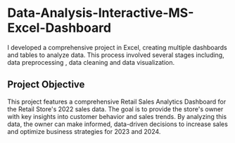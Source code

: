 # Data-Analysis-Interactive-MS-Excel-Dashboard
I developed a comprehensive project in Excel, creating multiple dashboards and tables to analyze data. This process  involved several stages including, data preprocessing , data cleaning and data visualization.

## Project Objective
This project features a comprehensive Retail Sales Analytics Dashboard for the Retail Store's 2022 sales data. The goal is to provide the store's owner with key insights into customer behavior and sales trends. By analyzing this data, the owner can make informed, data-driven decisions to increase sales and optimize business strategies for 2023 and 2024.

